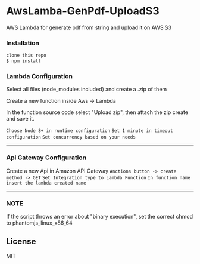 # AwsLamba-GenPdf-UploadS3
AWS Lambda for generate pdf from string and upload it on AWS S3


### Installation

```sh
clone this repo
$ npm install
```

### Lambda Configuration

Select all files (node_modules included) and create a .zip of them

Create a new function inside Aws -> Lambda

In the function source code select "Upload zip", then attach the zip create and save it.

`Choose Node 8+ in runtime configuration`
`Set 1 minute in timeout configuration`
`Set concurrency based on your needs`

---

### Api Gateway Configuration

Create a new Api in Amazon API Gateway
`Anctions button -> create method -> GET`
`Set Integration type to Lambda Function`
`In function name insert the lambda created name`

---

### NOTE

If the script throws an error about "binary execution", set the correct chmod to phantomjs_linux_x86_64 


## License

MIT
